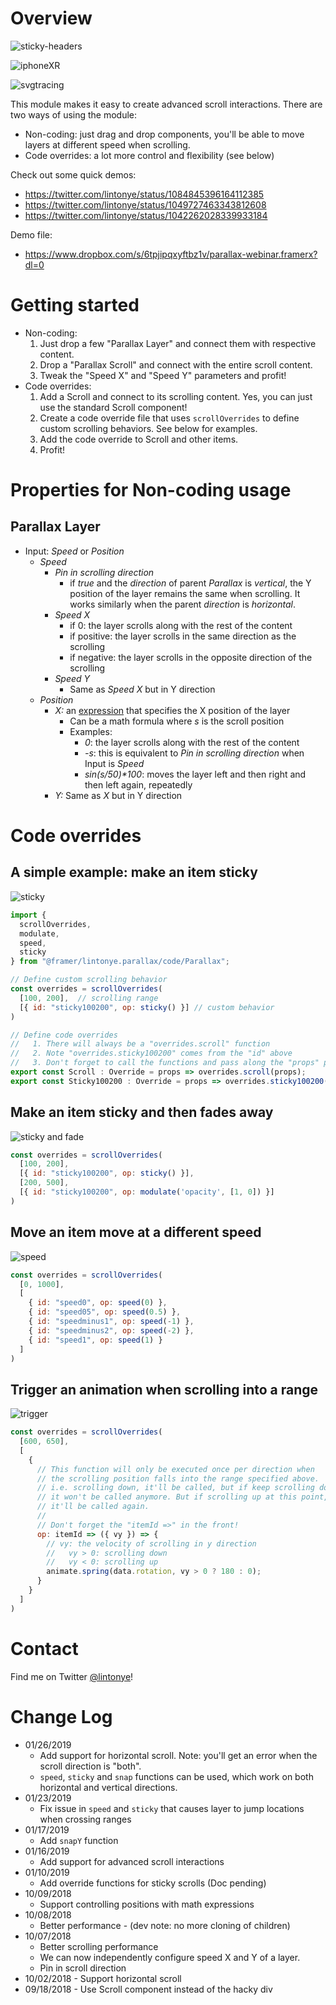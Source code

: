 # Overview

![sticky-headers](https://cdn.glitch.com/071e5391-90f7-476b-b96c-1f51f7106b0c%2Fsticky-scroll.gif?1548273386530)

![iphoneXR](https://cdn.glitch.com/071e5391-90f7-476b-b96c-1f51f7106b0c%2FiPhoneXR.gif?1548081080925)

![svgtracing](https://cdn.glitch.com/071e5391-90f7-476b-b96c-1f51f7106b0c%2Fsvg-tracing.gif?1548081080531)

This module makes it easy to create advanced scroll interactions. There are two ways of using the module:

- Non-coding: just drag and drop components, you'll be able to move layers at different speed when scrolling.
- Code overrides: a lot more control and flexibility (see below)

Check out some quick demos: 

- https://twitter.com/lintonye/status/1084845396164112385
- https://twitter.com/lintonye/status/1049727463343812608
- https://twitter.com/lintonye/status/1042262028339933184

Demo file:

- https://www.dropbox.com/s/6tpjipqxyftbz1v/parallax-webinar.framerx?dl=0

# Getting started

- Non-coding:
  1. Just drop a few "Parallax Layer" and connect them with respective content.
  2. Drop a "Parallax Scroll" and connect with the entire scroll content.
  3. Tweak the "Speed X" and "Speed Y" parameters and profit!
- Code overrides:
  1. Add a Scroll and connect to its scrolling content. Yes, you can just use the standard Scroll component!
  2. Create a code override file that uses `scrollOverrides` to define custom scrolling behaviors. See below for examples.
  3. Add the code override to Scroll and other items.
  4. Profit!

# Properties for Non-coding usage

## Parallax Layer
- Input: _Speed_ or _Position_
  - _Speed_
    - _Pin in scrolling direction_
      - if _true_ and the _direction_ of parent _Parallax_ is _vertical_, the Y position of the layer remains the same when scrolling. It works similarly when the parent _direction_ is _horizontal_.
    - _Speed X_
      - if 0: the layer scrolls along with the rest of the content
      - if positive: the layer scrolls in the same direction as the scrolling
      - if negative: the layer scrolls in the opposite direction of the scrolling
    - _Speed Y_
      - Same as _Speed X_ but in Y direction
  - _Position_
    - _X:_ an [expression](http://mathjs.org/docs/expressions/syntax.html) that specifies the X position of the layer
      - Can be a math formula where _s_ is the scroll position
      - Examples:
        - _0_: the layer scrolls along with the rest of the content
        - _-s_: this is equivalent to _Pin in scrolling direction_ when Input is _Speed_
        - _sin(s/50)*100_: moves the layer left and then right and then left again, repeatedly
    - _Y:_ Same as _X_ but in Y direction

# Code overrides
## A simple example: make an item sticky

![sticky](https://cdn.glitch.com/071e5391-90f7-476b-b96c-1f51f7106b0c%2Fsticky.gif?1547676401227)

```js
import {
  scrollOverrides,
  modulate,
  speed,
  sticky
} from "@framer/lintonye.parallax/code/Parallax";

// Define custom scrolling behavior
const overrides = scrollOverrides(
  [100, 200],  // scrolling range
  [{ id: "sticky100200", op: sticky() }] // custom behavior
)

// Define code overrides
//   1. There will always be a "overrides.scroll" function
//   2. Note "overrides.sticky100200" comes from the "id" above
//   3. Don't forget to call the functions and pass along the "props" parameter.
export const Scroll : Override = props => overrides.scroll(props);
export const Sticky100200 : Override = props => overrides.sticky100200(props);
```

## Make an item sticky and then fades away

![sticky and fade](https://cdn.glitch.com/071e5391-90f7-476b-b96c-1f51f7106b0c%2Fsticky-then-fade.gif?1547676313324)

```js
const overrides = scrollOverrides(
  [100, 200], 
  [{ id: "sticky100200", op: sticky() }],
  [200, 500], 
  [{ id: "sticky100200", op: modulate('opacity', [1, 0]) }]
)
```

## Move an item move at a different speed

![speed](https://cdn.glitch.com/071e5391-90f7-476b-b96c-1f51f7106b0c%2Fspeed.gif?1547676135337)

```js
const overrides = scrollOverrides(
  [0, 1000], 
  [
    { id: "speed0", op: speed(0) },
    { id: "speed05", op: speed(0.5) },
    { id: "speedminus1", op: speed(-1) },
    { id: "speedminus2", op: speed(-2) },
    { id: "speed1", op: speed(1) }
  ]
)
```

## Trigger an animation when scrolling into a range

![trigger](https://cdn.glitch.com/071e5391-90f7-476b-b96c-1f51f7106b0c%2Ftrigger.gif?1547676228710)

```js
const overrides = scrollOverrides(
  [600, 650],
  [
    {
      // This function will only be executed once per direction when
      // the scrolling position falls into the range specified above.
      // i.e. scrolling down, it'll be called, but if keep scrolling down,
      // it won't be called anymore. But if scrolling up at this point,
      // it'll be called again.
      //
      // Don't forget the "itemId =>" in the front!
      op: itemId => ({ vy }) => {
        // vy: the velocity of scrolling in y direction
        //   vy > 0: scrolling down
        //   vy < 0: scrolling up
        animate.spring(data.rotation, vy > 0 ? 180 : 0);
      }
    }
  ]
)
```

# Contact
Find me on Twitter [@lintonye](https://twitter.com/lintonye)!

# Change Log
- 01/26/2019
  - Add support for horizontal scroll. Note: you'll get an error when the scroll direction is "both".
  - `speed`, `sticky` and `snap` functions can be used, which work on both horizontal and vertical directions.
- 01/23/2019
  - Fix issue in `speed` and `sticky` that causes layer to jump locations when crossing ranges
- 01/17/2019
  - Add `snapY` function
- 01/16/2019
  - Add support for advanced scroll interactions
- 01/10/2019
  - Add override functions for sticky scrolls (Doc pending)
- 10/09/2018
  - Support controlling positions with math expressions
- 10/08/2018
  - Better performance - (dev note: no more cloning of children)
- 10/07/2018
  - Better scrolling performance
  - We can now independently configure speed X and Y of a layer.
  - Pin in scroll direction
- 10/02/2018 - Support horizontal scroll
- 09/18/2018 - Use Scroll component instead of the hacky div
